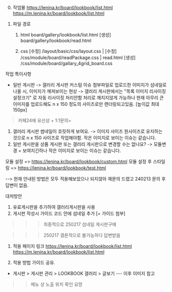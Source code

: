 <!-- https://sdsupport.cafe24.com/module/board/gallery/list.html -->

0. 작업물
   https://lenina.kr/board/lookbook/list.html
   https://m.lenina.kr/board/lookbook/list.html

1. 파일 경로

   1. html
      board/gallery/lookbook/list.html
      [생성] board/gallery/lookbook/read.html

   2. css
      [수정] /layout/basic/css/layout.css |
      [수정] /css/module/board/readPackage.css | read.html
      [생성] /css/module/board/gallary_4grid_board.css

작업 특이사항

- 일반 게시판 -> 갤러리 게시판 커스텀 이슈
  첨부파일로 업로드한 이미지가 섬네일로 나올 시, 이미지가 깨져보이는 현상
  -> 갤러리 게시판에서는 "목록 이미지 리사이징 설정크기" 로 자동 리사이징 처리안함 처리로 깨지지않게 가능하나
  현재 아무리 큰 이미지를 업로드해도 n x 150 정도의 사이즈로만 랜더링되고있음. [높이값 최대 150px]

> 카페24에 유선상 + 1:1문의=

1. 갤러리 게시판 썸네일이 흐릿하게 보여요.
   -> 이미지 사이즈 원사이즈로 유지하는 것으로 n x 150 사이즈로 작업해야함. 작은 이미지로 보이는 이슈는 같습니다.
2. 일반 게시판을 상품 게시판 또는 갤러리 게시판으로 변경할 수는 없나요?
   -> 모듈변경 = 보여지긴하나 작은 이미지로 보이는 이슈는 같습니다.

모듈 설정 => https://lenina.kr/board/lookbook/custom.html
모듈 설정 후 스타일링 => https://lenina.kr/board/lookbook/test.html

--> 현재 안내된 방법은 모두 적용해보았으나 되지않아 재문의 드렸고 240213 문의 후 답변이 없음.

대처방안

1. 유료게시판을 추가하여 갤러리게시판을 사용
2. 게시판 작성시 가이드 코드 안에 섬네일 추가 [+ 가이드 첨부]

> > > 최종적으로 250217 섬네일 게시판구매

> > > 250217 결론적으로 불가능하다 답변받음

1.  적용 페이지 링크
    https://lenina.kr/board/lookbook/list.html
    https://m.lenina.kr/board/lookbook/list.html

2.  적용 방법 가이드 공유.

- 게시판 > 게시판 관리 > LOOKBOOK 갤러리 > 글보기 --- 이후 이미지 참고

> > 메뉴 상 노출 위치 확인 요망
